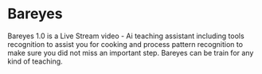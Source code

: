 # Bareyes
Bareyes 1.0 is a Live Stream video - Ai teaching assistant including tools recognition to assist you for cooking and process pattern recognition to make sure you did not miss an important step. Bareyes can be train for any kind of teaching. 
